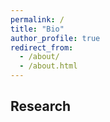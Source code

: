 ```yaml
---
permalink: /
title: "Bio"
author_profile: true
redirect_from: 
  - /about/
  - /about.html
---
```


## Research